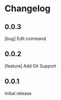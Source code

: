 # Changelog

## 0.0.3

[bug] Edit command

## 0.0.2

[feature] Add Git Support

## 0.0.1

Initial release

